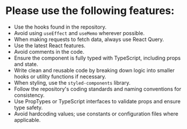 # Please use the following features:

- Use the hooks found in the repository.
- Avoid using `useEffect` and `useMemo` wherever possible.
- When making requests to fetch data, always use React Query.
- Use the latest React features.
- Avoid comments in the code.
- Ensure the component is fully typed with TypeScript, including props and state.
- Write clean and reusable code by breaking down logic into smaller hooks or utility functions if necessary.
- When styling, use the `styled-components` library.
- Follow the repository's coding standards and naming conventions for consistency.
- Use PropTypes or TypeScript interfaces to validate props and ensure type safety.
- Avoid hardcoding values; use constants or configuration files where applicable.
